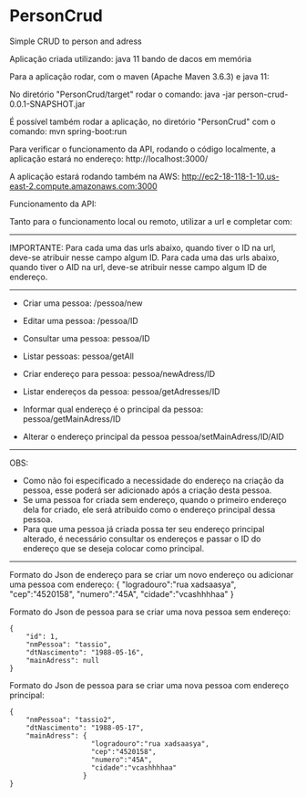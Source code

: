 # PersonCrud
Simple CRUD to person and adress


Aplicação criada utilizando:
    java 11
    bando de dacos em memória



Para a aplicação rodar, com o maven (Apache Maven 3.6.3) e java 11:

No diretório "PersonCrud/target" rodar o comando: java -jar person-crud-0.0.1-SNAPSHOT.jar

É possível também rodar a aplicação, no diretório "PersonCrud" com o comando: mvn spring-boot:run

Para verificar o funcionamento da API, rodando o código localmente, a aplicação estará no endereço:
http://localhost:3000/

A aplicação estará rodando também na AWS:
http://ec2-18-118-1-10.us-east-2.compute.amazonaws.com:3000



Funcionamento da API:

Tanto para o funcionamento local ou remoto, utilizar a url e completar com:
************************************************************
IMPORTANTE: 
Para cada uma das urls abaixo, quando tiver o ID na url, deve-se atribuir nesse campo algum ID.
Para cada uma das urls abaixo, quando tiver o AID na url, deve-se atribuir nesse campo algum ID de endereço.
************************************************************

- Criar uma pessoa:
	/pessoa/new

- Editar uma pessoa:
	/pessoa/ID

- Consultar uma pessoa:
	pessoa/ID

- Listar pessoas:
	pessoa/getAll

- Criar endereço para pessoa:
	pessoa/newAdress/ID

- Listar endereços da pessoa:
	pessoa/getAdresses/ID

- Informar qual endereço é o principal da pessoa:
	pessoa/getMainAdress/ID

- Alterar o endereço principal da pessoa
	pessoa/setMainAdress/ID/AID

************************************************************	
OBS:

- Como não foi especificado a necessidade do endereço na criação da pessoa, esse poderá ser adicionado após a criação desta pessoa.
- Se uma pessoa for criada sem endereço, quando o primeiro endereço dela for criado, ele será atribuído como o endereço principal dessa pessoa.
- Para que uma pessoa já criada possa ter seu endereço principal alterado, é necessário consultar os endereços e passar o ID do endereço que se deseja colocar como principal.

************************************************************
Formato do Json de endereço para se criar um novo endereço ou adicionar uma pessoa com endereço:
	{
		"logradouro":"rua xadsaasya",
		"cep":"4520158",
		"numero":"45A",
		"cidade":"vcashhhhaa"
	}

Formato do Json de pessoa para se criar uma nova pessoa sem endereço:

	{
		"id": 1,
		"nmPessoa": "tassio",
		"dtNascimento": "1988-05-16",
		"mainAdress": null
	}


Formato do Json de pessoa para se criar uma nova pessoa com endereço principal:

    {
        "nmPessoa": "tassio2",
        "dtNascimento": "1988-05-17",
        "mainAdress": {
                        "logradouro":"rua xadsaasya",
                        "cep":"4520158",
                        "numero":"45A",
                        "cidade":"vcashhhhaa"
                      }
    }


